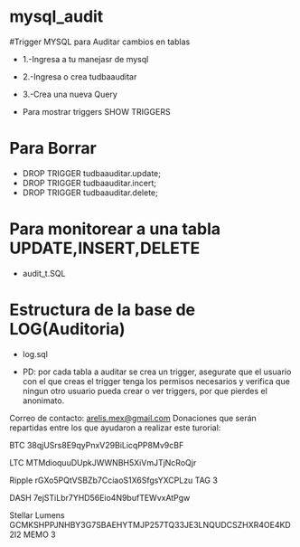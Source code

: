 # mysql_audit

#Trigger MYSQL para Auditar cambios en tablas

* 1.-Ingresa a tu manejasr de mysql
* 2.-Ingresa o crea tudbaauditar
* 3.-Crea una nueva Query

* Para mostrar triggers
SHOW TRIGGERS
# Para Borrar
 * DROP TRIGGER tudbaauditar.update;
 * DROP TRIGGER tudbaauditar.incert;
 * DROP TRIGGER tudbaauditar.delete;
# Para monitorear a una tabla UPDATE,INSERT,DELETE
 * audit_t.SQL


# Estructura de la base de LOG(Auditoria)
 * log.sql

 * PD: por cada tabla a auditar se crea un trigger, asegurate que el usuario con el que creas el trigger tenga los permisos necesarios y verifica que ningun otro usuario pueda crear o ver triggers, por que pierdes el anonimato.

Correo de contacto: arelis.mex@gmail.com Donaciones que serán repartidas entre los que ayudaron a realizar este turorial:

BTC 38qjUSrs8E9qyPnxV29BiLicqPP8Mv9cBF

LTC MTMdioquuDUpkJWWNBH5XiVmJTjNcRoQjr

Ripple rGXo5PQtVSBZb7CciaoS1X6SfgsYXCPLzu TAG 3

DASH 7ejSTiLbr7YHD56Eio4N9bufTEWvxAtPgw

Stellar Lumens GCMKSHPPJNHBY3G7SBAEHYTMJP257TQ33JE3LNQUDCSZHXR4OE4KD2I2 MEMO 3
